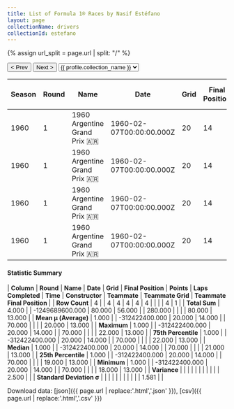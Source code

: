 ```yaml
---
title: List of Formula 1® Races by Nasif Estéfano
layout: page
collectionName: drivers
collectionId: estefano
---
```


{% assign url_split = page.url | split: "/" %}
<div id="collection-navigation">
<button onclick="selector.options[selector.selectedIndex-1].value && (window.location = selector.options[selector.selectedIndex-1].value);">&lt; Prev</button>
<button onclick="selector.options[selector.selectedIndex+1].value && (window.location = selector.options[selector.selectedIndex+1].value);">Next &gt;</button>
<select id="selector" onchange="this.options[this.selectedIndex].value && (window.location = this.options[this.selectedIndex].value);">
  {% for collectionId in site.data[page.collectionName].refs %}
    {% if collectionId == page.collectionId %}
      {% assign selected = "selected" %}
    {% else %}
      {% assign selected = "" %}
    {% endif %}
    {% assign profile = site.data[page.collectionName][collectionId].profile %}
    <option value="/f1/{{ page.collectionName }}/{{ collectionId }}/{{ url_split[4] }}" {{ selected }}>{{ profile.collection_name }}</option>
  {% endfor %}
</select>
</div>

| Season | Round | Name | Date | Grid | Final Position | Points | Laps Completed | Time | Constructor | Teammate | Teammate Grid | Teammate Final Position |
|--|--|--|--|--|--|--|--|--|--|--|--|--|
| 1960 | 1 | 1960 Argentine Grand Prix 🇦🇷 | 1960-02-07T00:00:00.000Z | 20 | 14 | 0.0 | 70 |   | Maserati 🇮🇹 | [Gino Munaron 🇮🇹](/f1/drivers/munaron) | 19 | 13 |
| 1960 | 1 | 1960 Argentine Grand Prix 🇦🇷 | 1960-02-07T00:00:00.000Z | 20 | 14 | 0.0 | 70 |   | Maserati 🇮🇹 | [Ettore Chimeri 🇻🇪](/f1/drivers/chimeri) | 21 | R |
| 1960 | 1 | 1960 Argentine Grand Prix 🇦🇷 | 1960-02-07T00:00:00.000Z | 20 | 14 | 0.0 | 70 |   | Maserati 🇮🇹 | [Antonio Creus 🇪🇸](/f1/drivers/creus) | 22 | R |
| 1960 | 1 | 1960 Argentine Grand Prix 🇦🇷 | 1960-02-07T00:00:00.000Z | 20 | 14 | 0.0 | 70 |   | Maserati 🇮🇹 | [Giorgio Scarlatti 🇮🇹](/f1/drivers/scarlatti) | 18 | R |

#### Statistic Summary

| **Column** | **Round** | **Name** | **Date** | **Grid** | **Final Position** | **Points** | **Laps Completed** | **Time** | **Constructor** | **Teammate** | **Teammate Grid** | **Teammate Final Position** |
| **Row Count** | 4 |  | 4 | 4 | 4 | 4 | 4 |  |  |  | 4 | 1 |
| **Total Sum** | 4.000 |  | -1249689600.000 | 80.000 | 56.000 |  | 280.000 |  |  |  | 80.000 | 13.000 |
| **Mean μ (Average)** | 1.000 |  | -312422400.000 | 20.000 | 14.000 |  | 70.000 |  |  |  | 20.000 | 13.000 |
| **Maximum** | 1.000 |  | -312422400.000 | 20.000 | 14.000 |  | 70.000 |  |  |  | 22.000 | 13.000 |
| **75th Percentile** | 1.000 |  | -312422400.000 | 20.000 | 14.000 |  | 70.000 |  |  |  | 22.000 | 13.000 |
| **Median** | 1.000 |  | -312422400.000 | 20.000 | 14.000 |  | 70.000 |  |  |  | 21.000 | 13.000 |
| **25th Percentile** | 1.000 |  | -312422400.000 | 20.000 | 14.000 |  | 70.000 |  |  |  | 19.000 | 13.000 |
| **Minimum** | 1.000 |  | -312422400.000 | 20.000 | 14.000 |  | 70.000 |  |  |  | 18.000 | 13.000 |
| **Variance** |  |  |  |  |  |  |  |  |  |  | 2.500 |  |
| **Standard Deviation σ** |  |  |  |  |  |  |  |  |  |  | 1.581 |  |

Download data: [json]({{ page.url | replace:'.html','.json' }}), [csv]({{ page.url | replace:'.html','.csv' }})
